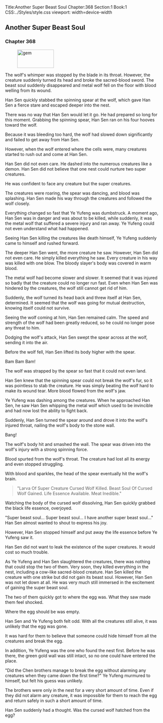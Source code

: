 Title:Another Super Beast Soul 
Chapter:368 
Section:1 
Book:1 
CSS:../Styles/style.css 
viewport: width=device-width
  
## Another Super Beast Soul
### Chapter 368 
<figure>
	<img src="../Images/gem.gif" alt="gem" id="gem" width="120" height="60" />
</figure>
  

  
  The wolf's whimper was stopped by the blade in its throat. However, the creature suddenly turned its head and broke the sacred-blood sword. The beast soul suddenly disappeared and metal wolf fell on the floor with blood welling from its wound.

Han Sen quickly stabbed the spinning spear at the wolf, which gave Han Sen a fierce stare and escaped deeper into the nest.

There was no way that Han Sen would let it go. He had prepared so long for this moment. Grabbing the spinning spear, Han Sen ran on his four hooves toward the wolf.

Because it was bleeding too hard, the wolf had slowed down significantly and failed to get away from Han Sen.

However, when the wolf entered where the cells were, many creatures started to rush out and come at Han Sen.

Han Sen did not even care. He dashed into the numerous creatures like a demon. Han Sen did not believe that one nest could nurture two super creatures.

He was confident to face any creature but the super creatures.

The creatures were roaring, the spear was dancing, and blood was splashing. Han Sen made his way through the creatures and followed the wolf closely.

Everything changed so fast that Ye Yufeng was dumbstruck. A moment ago, Han Sen was in danger and was about to be killed, while suddenly, it was the metal wolf that suffered a severe injury and ran away. Ye Yufeng could not even understand what had happened.

Seeing Han Sen killing the creatures like death himself, Ye Yufeng suddenly came to himself and rushed forward.

The deeper Han Sen went, the more creature he saw. However, Han Sen did not even care. He simply killed everything he saw. Every creature in his way was killed with one blow. The bloody slayer's body was covered in warm blood.

The metal wolf had become slower and slower. It seemed that it was injured so badly that the creature could no longer run fast. Even when Han Sen was hindered by the creatures, the wolf still cannot get rid of him.

Suddenly, the wolf turned its head back and threw itself at Han Sen, determined. It seemed that the wolf was going for mutual destruction, knowing itself could not survive.

Seeing the wolf coming at him, Han Sen remained calm. The speed and strength of the wolf had been greatly reduced, so he could no longer pose any threat to him.

Dodging the wolf's attack, Han Sen swept the spear across at the wolf, sending it into the air.

Before the wolf fell, Han Sen lifted its body higher with the spear.

Bam Bam Bam!

The wolf was strapped by the spear so fast that it could not even land.

Han Sen knew that the spinning spear could not break the wolf's fur, so it was pointless to stab the creature. He was simply beating the wolf hard to make its wound tear. More blood flowed from the wolf's jaw.

Ye Yufeng was dashing among the creatures. When he approached Han Sen, he saw Han Sen whipping the metal wolf which used to be invincible and had now lost the ability to fight back.

Suddenly, Han Sen turned the spear around and drove it into the wolf's injured throat, nailing the wolf's body to the stone wall.

Bang!

The wolf's body hit and smashed the wall. The spear was driven into the wolf's injury with a strong spinning force.

Blood spurted from the wolf's throat. The creature had lost all its energy and even stopped struggling.

With blood and sparkles, the head of the spear eventually hit the wolf's brain.

> "Larva Of Super Creature Cursed Wolf Killed. Beast Soul Of Cursed Wolf Gained. Life Essence Available. Meat Inedible."

Watching the body of the cursed wolf dissolving, Han Sen quickly grabbed the black life essence, overjoyed.

"Super beast soul… Super beast soul… I have another super beast soul…" Han Sen almost wanted to shout to express his joy.

However, Han Sen stopped himself and put away the life essence before Ye Yufeng saw it.

Han Sen did not want to leak the existence of the super creatures. It would cost so much trouble.

As Ye Yufeng and Han Sen slaughtered the creatures, there was nothing that could stop the two of them. Very soon, they killed everything in the nest, including a cow-like sacred-blood creature. Han Sen killed the creature with one strike but did not gain its beast soul. However, Han Sen was not let down at all. He was very much still immersed in the excitement of gaining the super beast soul.

The two of them quickly got to where the egg was. What they saw made them feel shocked.

Where the egg should be was empty.

Han Sen and Ye Yufeng both felt odd. With all the creatures still alive, it was unlikely that the egg was gone.

It was hard for them to believe that someone could hide himself from all the creatures and break the egg.

In addition, Ye Yufeng was the one who found the nest first. Before he was there, the green gold wall was still intact, so no one could have entered the place.

"Did the Chen brothers manage to break the egg without alarming any creatures when they came down the first time?" Ye Yufeng murmured to himself, but felt his guess was unlikely.

The brothers were only in the nest for a very short amount of time. Even if they did not alarm any creature, it was impossible for them to reach the egg and return safely in such a short amount of time.

Han Sen suddenly had a thought. Was the cursed wolf hatched from the egg?
